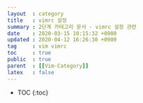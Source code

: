 ```yaml
---
layout  : category
title   : vimrc 설정
summary : 2단계 카테고리 문서 - vimrc 설정 관련
date    : 2020-03-15 10:15:32 +0900
updated : 2020-04-12 16:26:30 +0900
tag     : vim vimrc
toc     : true
public  : true
parent  : [[Vim-Category]] 
latex   : false
---
```

* TOC
{:toc}

